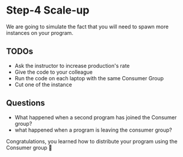 # Step-4 Scale-up

We are going to simulate the fact that you will need to spawn more instances on your program.

## TODOs

* Ask the instructor to increase production's rate
* Give the code to your colleague
* Run the code on each laptop with the same Consumer Group
* Cut one of the instance

## Questions

* What happened when a second program has joined the Consumer group?
* what happened when a program is leaving the consumer group?

Congratulations, you learned how to distribute your program using the Consumer group 🎉